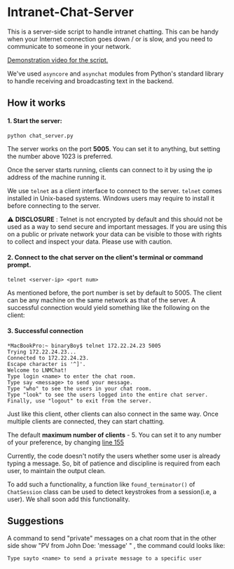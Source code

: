 # Intranet-Chat-Server
This is a server-side script to handle intranet chatting. This can be handy when your Internet connection goes down / or is slow, and you need to communicate to someone in your network. 

[Demonstration video for the script.](https://www.dropbox.com/s/qc16p5bleyewq3h/Demo.mp4?dl=0)

We've used `asyncore` and `asynchat` modules from Python's standard library to handle receiving and broadcasting text in the backend. 

## How it works
#### 1. Start the server:
```
python chat_server.py
```
The server works on the port **5005**. You can set it to anything, but setting the number above 1023 is preferred. 

Once the server starts running, clients can connect to it by using the ip address of the machine running it.

We use `telnet` as a client interface to connect to the server. `telnet` comes installed in Unix-based systems. Windows users may require to install it before connecting to the server.

:warning: **DISCLOSURE** : Telnet is not encrypted by default and this should not be used as a way to send secure and important messages. If you are using this on a public or private network your data can be visible to those with rights to collect and inspect your data. Please use with caution.

#### 2. Connect to the chat server on the client's terminal or command prompt.
```
telnet <server-ip> <port num>
```

As mentioned before, the port number is set by default to 5005. The client can be any machine on the same network as that of the server. A successful connection would yield something like the following on the client:

#### 3. Successful connection
```
*MacBookPro:~ binaryBoy$ telnet 172.22.24.23 5005
Trying 172.22.24.23...
Connected to 172.22.24.23.
Escape character is '^]'.
Welcome to LNMChat!
Type login <name> to enter the chat room.
Type say <message> to send your message.
Type "who" to see the users in your chat room.
Type "look" to see the users logged into the entire chat server.
Finally, use "logout" to exit from the server.
```
Just like this client, other clients can also connect in the same way. Once multiple clients are connected, they can start chatting. 

The default **maximum number of clients**  - 5.
You can set it to any number of your preference, by changing [line 155](https://github.com/Pin4in/Intranet-Chat-Server/blob/master/chat_server.py#L155)


Currently, the code doesn't notify the users whether some user is already typing a message. So,  bit of patience and discipline is required from each user, to maintain the output clean.

To add such a functionality, a function like `found_terminator()` of `ChatSession` class can be used to detect keystrokes from a session(i.e, a user). We shall soon add this functionality.

## Suggestions

A command to send "private" messages on a chat room that in the other side show "PV from John Doe: 'message' "  , the command could looks like:

```
Type sayto <name> to send a private message to a specific user
  
```

